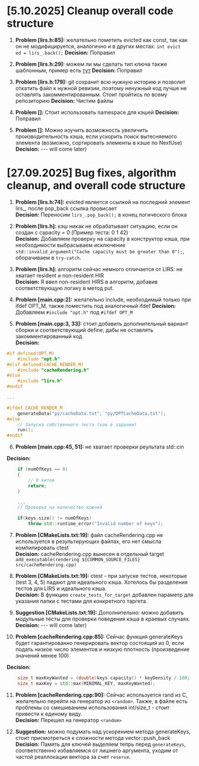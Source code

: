 # [5.10.2025] Cleanup overall code structure

1. **Problem [lirs.h:85]:** желательно пометить evicted как const, так как он не модифицируется, аналогично и в других местах: `int evict   ed = lirs_.back();`
**Decision:** Поправил

2. **Problem [lirs.h:29]:** можем ли мы сделать тип ключа также шаблонным, пример есть [тут](https://github.com/tilir/cpp-graduate/blob/master/01-basics/cache.hpp#L20)
**Decision:** Поправил

3. **Problem [lirs.h:179]:** git сохранит всю нужную историю и позволит откатить файл к нужной ревизии, поэтому ненужный код лучше не оставлять закомментированным. Стоит пройтись по всему репозиторию
**Decision:** Чистим файлы

4. **Problem []:** Стоит использовать namespace для кэшей
**Decision:** Поправил

5. **Problem []:** Можно изучить возможность увеличить производительность кэша, если ускорить поиск вытесняемого элемента (возможно, сортировать элементы в кэше по NextUse)
**Decision:** --- will come later)

# [27.09.2025] Bug fixes, algorithm cleanup, and overall code structure  

1. **Problem [lirs.h:74]:**  evicted является ссылкой на последний элемент lirs_, после pop_back ссылка провисает  
**Decision:** Переносим `lirs_.pop_back();` в конец логического блока

2. **Problem [lirs.h]:**  кэш никак не обрабатывает ситуацию, если он создан с capacity = 0 (Пример теста: 0 1 42)  
   **Decision:** Добавляем проверку на capacity в конструктор кэша, при необходимости выбрасываем исключение `std::invalid_argument("Cache capacity must be greater than 0");`, оборачиваем в `try-catch`.

3. **Problem [lirs.h]:**  алгоритм сейчас немного отличается от LIRS: не хватает resident и non-resident HIR  
   **Decision:** Я ввел non-resident HIRS в алгоритм, добавив соответствующую логику в метод put.

4. **Problem [main.cpp:2]:** желательно include, необходимый только при ifdef OPT_M, также поместить под аналогичный ifdef
**Decision:** Добавляем `#include "opt.h"` под `#ifdef OPT_M`

5. **Problem [main.cpp:3, 33]:** стоит добавить дополнительный вариант сборки и соответствующий define, дабы не оставлять закомментированный код  
**Decision:**

```cpp
#if defined(OPT_M)
    #include "opt.h"
#elif defined(CACHE_RENDER_M)
    #include "cacheRendering.h"
#else
    #include "lirs.h"
#endif

...

#ifdef CACHE_RENDER_M
    generateData("py/cacheData.txt", "py/OPTCacheData.txt");
#else
    // Запуска собственного теста (как в задании)
    run();
#endif
```

6. **Problem [main.cpp:45, 51]:** не хватает проверки реультата std::cin

**Decision:**

```cpp
    if (numOfKeys == 0)
    {
        // 0 хитов
        return;
    }

    ...
    // Проверка на количество ключей

    if(keys.size() != numOfKeys)
        throw std::runtime_error("Invalid number of keys");
```

7. **Problem [CMakeLists.txt:19]:** файл cacheRendering.cpp не используется в результирующих файлах, его нет смысла компилировать ctest  
**Decision:** cacheRendering.cpp вынесен в отдельный target `add_executable(rendering ${COMMON_SOURCE_FILES} src/cacheRendering.cpp)`

8. **Problem [CMakeLists.txt:19]:** ctest - при запуске тестов, некоторые (test 3, 4, 5) падают для идеального кэша. Хотелось бы разделения тестов для LIRS и идеального кэша.  
**Decision:** В функцию `create_tests_for_target` добавлен параметр для указания папки с тестами для конкретного таргета.  

9. **Suggestion [CMakeLists.txt:19]:** Дополнительно: можно добавить модульные тесты для проверки поведения кэша в краевых случаях.  
**Decision:** --- will come later)

10. **Problem [cacheRendering.cpp:85]:** Сейчас функция generateKeys будет гарантированно генерировать вектор состоящий из 0, если подать низкое число элементов и низкую плотность (произведение значений менее 100)  

**Decision:**

```cpp
    size_t maxKeyWanted = (double)keys.capacity() * keyDensity / 100;
    size_t maxKey = std::max(MINIMAL_KEY, maxKeyWanted);
```

11. **Problem [cacheRendering.cpp:90]:** Сейчас используется rand из C, желательно перейти на генератор из `<random>`. Также, в файле есть проблемы со смешиванием использования int/size_t - стоит привести к единому виду.  
**Decision:** Перешел на генератор `<random>`

12. **Suggestion:** можно подумать над ускорением метода generateKeys, стоит присмотреться к сложности метода vector::push_back  
**Decision:** Память для ключей выделяем тепрь перед `generateKeys`, соответственно избавляемся от лишнего аргумента,
уходим от частой реаллокации вектора за счет `reserve`.
